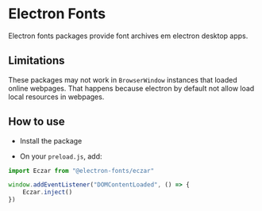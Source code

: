 # Electron Fonts

Electron fonts packages provide font archives em electron desktop apps.

## Limitations

These packages may not work in `BrowserWindow` instances that loaded online webpages. That happens because electron by default not allow load local resources in webpages.

## How to use

* Install the package

* On your `preload.js`, add:

```ts
import Eczar from "@electron-fonts/eczar"

window.addEventListener("DOMContentLoaded", () => {
    Eczar.inject()
})
```